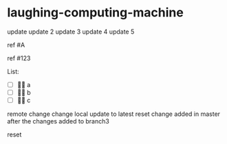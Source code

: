 # laughing-computing-machine

update
update 2
update 3
update 4
update 5

ref #A

ref #123

List:
- [ ] :running_man: a
- [ ] :running_man: b
- [ ] :running_man: c

remote change
change local
update to latest
reset
change added in master after the changes added to branch3

reset
